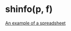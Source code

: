 # shinfo(p, f) 
[An example of a spreadsheet](https://docs.google.com/spreadsheets/d/1mnS9gAItsJDDwKEsPAJgo5MgZi6gzOVjgmQ7Bq4K6fA/edit?usp=sharing)

